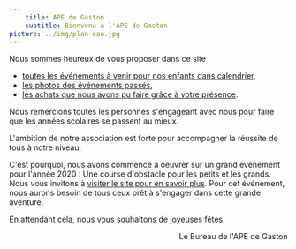 ```yaml
---
    title: APE de Gaston
    subtitle: Bienvenu à l'APE de Gaston
picture: ../img/plan-eau.jpg
---
```


Nous sommes heureux de vous proposer dans ce site 

* [toutes les événements à venir pour nos enfants dans calendrier](/#/calendrier),
* [les photos des événements passés](/#/old),
* [les achats que nous avons pu faire grâce à votre présence](/#/page/results).

Nous remercions toutes les personnes s'engageant avec nous pour faire que les années scolaires se passent au mieux.

L'ambition de notre association est forte pour accompagner la réussite de tous à notre niveau.

C'est pourquoi, nous avons commencé à oeuvrer sur un grand événement pour l'année 2020 : Une course d'obstacle pour les petits et les grands. Nous vous invitons à [visiter le site pour en savoir plus](http://course.ape-gaston.org). Pour cet événement, nous aurons besoin de tous ceux prêt à s'engager dans cette grande aventure.

En attendant cela, nous vous souhaitons de joyeuses fêtes.

<div style="text-align: right"> Le Bureau de l'APE de Gaston </div>